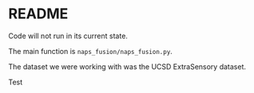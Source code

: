 # README

Code will not run in its current state.

The main function is `naps_fusion/naps_fusion.py`.

The dataset we were working with was the UCSD ExtraSensory dataset.

Test